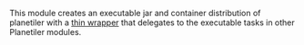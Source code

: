 This module creates an executable jar and container distribution of planetiler with
a [thin wrapper](./src/main/java/com/onthegomap/planetiler/Main.java) that delegates to the executable tasks in other
Planetiler modules.
